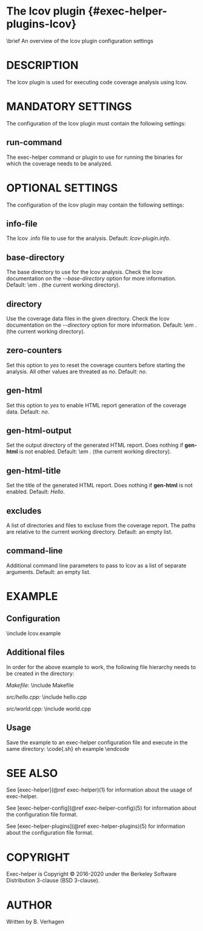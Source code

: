 The lcov plugin  {#exec-helper-plugins-lcov}
===============
\brief An overview of the lcov plugin configuration settings

# DESCRIPTION
The lcov plugin is used for executing code coverage analysis using lcov.

# MANDATORY SETTINGS
The configuration of the lcov plugin must contain the following settings:

## run-command
The exec-helper command or plugin to use for running the binaries for which the coverage needs to be analyzed.

# OPTIONAL SETTINGS
The configuration of the lcov plugin may contain the following settings:

## info-file
The lcov .info file to use for the analysis. Default: _lcov-plugin.info_.

## base-directory
The base directory to use for the lcov analysis. Check the lcov documentation on the _--base-directory_ option for more information. Default: \em . (the current working directory).

## directory
Use the coverage data files in the given directory. Check the lcov documentation on the _--directory_ option for more information. Default: \em . (the current working directory).

## zero-counters
Set this option to _yes_ to reset the coverage counters before starting the analysis. All other values are threated as _no_. Default: _no_.

## gen-html
Set this option to _yes_ to enable HTML report generation of the coverage data. Default: _no_.

## gen-html-output
Set the output directory of the generated HTML report. Does nothing if __gen-html__ is not enabled. Default: \em . (the current working directory).

## gen-html-title
Set the title of the generated HTML report. Does nothing if __gen-html__ is not enabled. Default: _Hello_.

## excludes
A list of directories and files to excluse from the coverage report. The paths are relative to the current working directory. Default: an empty list.
 
## command-line
Additional command line parameters to pass to lcov as a list of separate arguments. Default: an empty list.

# EXAMPLE
## Configuration
\include lcov.example

## Additional files
In order for the above example to work, the following file hierarchy needs to be created in the directory:

_Makefile_:
\include Makefile

_src/hello.cpp:_
\include hello.cpp

_src/world.cpp:_
\include world.cpp

## Usage
Save the example to an exec-helper configuration file and execute in the same directory:
\code{.sh}
eh example
\endcode

# SEE ALSO
See [exec-helper](@ref exec-helper)(1) for information about the usage of exec-helper.

See [exec-helper-config](@ref exec-helper-config)(5) for information about the configuration file format.

See [exec-helper-plugins](@ref exec-helper-plugins)(5) for information about the configuration file format.

# COPYRIGHT
Exec-helper is Copyright &copy; 2016-2020 under the Berkeley Software Distribution 3-clause (BSD 3-clause).

# AUTHOR
Written by B. Verhagen
